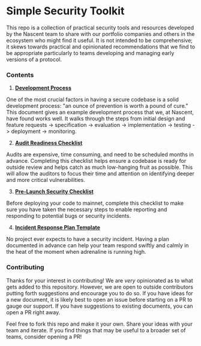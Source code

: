 # Simple Security Toolkit
This repo is a collection of practical security tools and resources developed by the Nascent team to share with our portfolio companies and others in the ecosystem who might find it useful. It is not intended to be comprehensive; it skews towards practical and opinionated recommendations that we find to be appropriate particularly to teams developing and managing early versions of a protocol.

### Contents

1. **[Development Process](https://github.com/nascentxyz/simple-security-toolkit/blob/main/development-process.md)**

One of the most crucial factors in having a secure codebase is a solid development process: "an ounce of prevention is worth a pound of cure." This document gives an example development process that we, at Nascent, have found works well. It walks through the steps from initial design and feature requests -> specification -> evaluation -> implementation -> testing -> deployment -> monitoring.

2. **[Audit Readiness Checklist](https://github.com/nascentxyz/simple-security-toolkit/blob/main/audit-readiness-checklist.md)**

Audits are expensive, time consuming, and need to be scheduled months in advance. Completing this checklist helps ensure a codebase is ready for outside review and helps catch as much low-hanging fruit as possible. This will allow the auditors to focus their time and attention on identifying deeper and more critical vulnerabilities.

3. **[Pre-Launch Security Checklist](https://github.com/nascentxyz/simple-security-toolkit/blob/main/pre-launch-security-checklist.md)**

Before deploying your code to mainnet, complete this checklist to make sure you have taken the necessary steps to enable reporting and responding to potential bugs or security incidents.

4. **[Incident Response Plan Template](https://github.com/nascentxyz/simple-security-toolkit/blob/main/incident-response-plan-template.md)**

No project ever expects to have a security incident. Having a plan documented in advance can help your team respond swiftly and calmly in the heat of the moment when adrenaline is running high.


### Contributing

Thanks for your interest in contributing! We are *very* opinionated as to what gets added to this repository. However, we are open to outside contributors putting forth suggestions and encourage you to do so. If you have ideas for a new document, it is likely best to open an issue before starting on a PR to gauge our support. If you have suggestions to existing documents, you can open a PR right away.

Feel free to fork this repo and make it your own. Share your ideas with your team and iterate. If you find things that may be useful to a broader set of teams, consider opening a PR!
